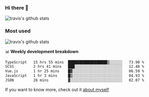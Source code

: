 ### Hi there 👋

<!--
**HondryTravis/HondryTravis** is a ✨ _special_ ✨ repository because its `README.md` (this file) appears on your GitHub profile.

Here are some ideas to get you started:

- 🔭 I’m currently working on ...
- 🌱 I’m currently learning ...
- 👯 I’m looking to collaborate on ...
- 🤔 I’m looking for help with ...
- 💬 Ask me about ...
- 📫 How to reach me: ...
- 😄 Pronouns: ...
- ⚡ Fun fact: ...
-->

![travis's github stats](https://github-readme-stats.vercel.app/api?username=HondryTravis&hide=stars)
### Most used
![travis's github stats](https://github-readme-stats.anuraghazra1.vercel.app/api/top-langs/?username=HondryTravis&layout=compact&hide_title=true)

📊 **Weekly development breakdown**

<!--START_SECTION:waka-->

```txt
TypeScript   15 hrs 55 mins  ██████████████████▒░░░░░░   73.90 %
SCSS         2 hrs 41 mins   ███░░░░░░░░░░░░░░░░░░░░░░   12.48 %
Vue.js       1 hr 25 mins    █▓░░░░░░░░░░░░░░░░░░░░░░░   06.59 %
JavaScript   1 hr 3 mins     █▒░░░░░░░░░░░░░░░░░░░░░░░   04.93 %
JSON         26 mins         ▓░░░░░░░░░░░░░░░░░░░░░░░░   02.07 %
```

<!--END_SECTION:waka-->

If you want to know more, check out it [about myself](https://hondrytravis.github.io/)
